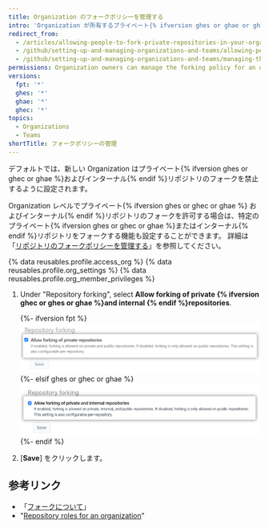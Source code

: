 ```yaml
---
title: Organization のフォークポリシーを管理する
intro: 'Organization が所有するプライベート{% ifversion ghes or ghae or ghec %}およびインターナル{% endif %}リポジトリのフォークを許可または禁止できます。'
redirect_from:
  - /articles/allowing-people-to-fork-private-repositories-in-your-organization
  - /github/setting-up-and-managing-organizations-and-teams/allowing-people-to-fork-private-repositories-in-your-organization
  - /github/setting-up-and-managing-organizations-and-teams/managing-the-forking-policy-for-your-organization
permissions: Organization owners can manage the forking policy for an organization.
versions:
  fpt: '*'
  ghes: '*'
  ghae: '*'
  ghec: '*'
topics:
  - Organizations
  - Teams
shortTitle: フォークポリシーの管理
---
```


デフォルトでは、新しい Organization はプライベート{% ifversion ghes or ghec or ghae %}およびインターナル{% endif %}リポジトリのフォークを禁止するように設定されます。

Organization レベルでプライベート{% ifversion ghes or ghec or ghae %} およびインターナル{% endif %}リポジトリのフォークを許可する場合は、特定のプライベート{% ifversion ghes or ghec or ghae %}またはインターナル{% endif %}リポジトリをフォークする機能も設定することができます。 詳細は「[リポジトリのフォークポリシーを管理する](/github/administering-a-repository/managing-the-forking-policy-for-your-repository)」を参照してください。

{% data reusables.profile.access_org %}
{% data reusables.profile.org_settings %}
{% data reusables.profile.org_member_privileges %}
1. Under "Repository forking", select **Allow forking of private {% ifversion ghec or ghes or ghae %}and internal {% endif %}repositories**.

   {%- ifversion fpt %}
   ![Organization でフォークを許可または禁止するチェックボックス](/assets/images/help/repository/allow-disable-forking-fpt.png)
   {%- elsif ghes or ghec or ghae %}
   ![Organization でフォークを許可または禁止するチェックボックス](/assets/images/help/repository/allow-disable-forking-organization.png)
   {%- endif %}
6. [**Save**] をクリックします。

## 参考リンク

- 「[フォークについて](/pull-requests/collaborating-with-pull-requests/working-with-forks/about-forks)」
- "[Repository roles for an organization](/organizations/managing-access-to-your-organizations-repositories/repository-roles-for-an-organization)"
